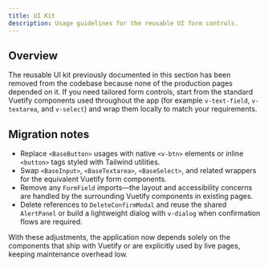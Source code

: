 ```yaml
---
title: UI Kit
description: Usage guidelines for the reusable UI form controls.
---
```


## Overview

The reusable UI kit previously documented in this section has been removed from the codebase because none of the production pages depended on it. If you need tailored form controls, start from the standard Vuetify components used throughout the app (for example `v-text-field`, `v-textarea`, and `v-select`) and wrap them locally to match your requirements.

## Migration notes

- Replace `<BaseButton>` usages with native `<v-btn>` elements or inline `<button>` tags styled with Tailwind utilities.
- Swap `<BaseInput>`, `<BaseTextarea>`, `<BaseSelect>`, and related wrappers for the equivalent Vuetify form components.
- Remove any `FormField` imports—the layout and accessibility concerns are handled by the surrounding Vuetify components in existing pages.
- Delete references to `DeleteConfirmModal` and reuse the shared `AlertPanel` or build a lightweight dialog with `v-dialog` when confirmation flows are required.

With these adjustments, the application now depends solely on the components that ship with Vuetify or are explicitly used by live pages, keeping maintenance overhead low.
